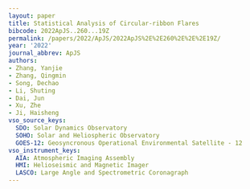 ```yaml
---
layout: paper
title: Statistical Analysis of Circular-ribbon Flares
bibcode: 2022ApJS..260...19Z
permalink: /papers/2022/ApJS/2022ApJS%2E%2E260%2E%2E%2E19Z/
year: '2022'
journal_abbrev: ApJS
authors:
- Zhang, Yanjie
- Zhang, Qingmin
- Song, Dechao
- Li, Shuting
- Dai, Jun
- Xu, Zhe
- Ji, Haisheng
vso_source_keys:
  SDO: Solar Dynamics Observatory
  SOHO: Solar and Heliospheric Observatory
  GOES-12: Geosyncronous Operational Environmental Satellite - 12
vso_instrument_keys:
  AIA: Atmospheric Imaging Assembly
  HMI: Helioseismic and Magnetic Imager
  LASCO: Large Angle and Spectrometric Coronagraph
---
```


